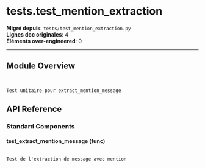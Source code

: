 # tests.test_mention_extraction

**Migré depuis**: `tests/test_mention_extraction.py`  
**Lignes doc originales**: 4  
**Éléments over-engineered**: 0  

---

## Module Overview

```text


Test unitaire pour extract_mention_message

```

## API Reference

### Standard Components

#### test_extract_mention_message (func)

```text

Test de l'extraction de message avec mention

```
